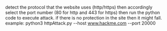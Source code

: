 detect the protocol that the website uses (http/https)
then accordingly select the port number (80 for http and 443 for https)
then run the python code to execute attack. if there is no protection in the site then
it might fall. 
example:
       python3 httpAttack.py --host www.hackme.com --port 20000 